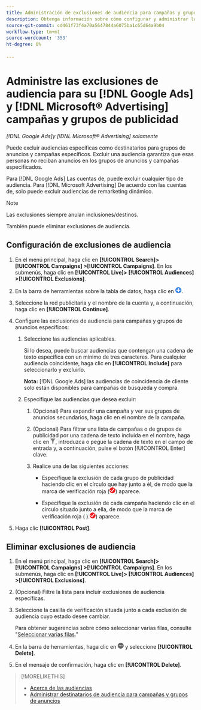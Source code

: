 ```yaml
---
title: Administración de exclusiones de audiencia para campañas y grupos de anuncios
description: Obtenga información sobre cómo configurar y administrar las exclusiones de audiencia para su [!DNL Google Ads] y [!DNL Microsoft® Advertising] campañas y grupos de publicidad.
source-git-commit: cd461f73f4a70a5647844a6075ba1c65d64a9b04
workflow-type: tm+mt
source-wordcount: '353'
ht-degree: 0%

---
```


# Administre las exclusiones de audiencia para su [!DNL Google Ads] y [!DNL Microsoft® Advertising] campañas y grupos de publicidad

*[!DNL Google Ads]y [!DNL Microsoft® Advertising] solamente*

Puede excluir audiencias específicas como destinatarios para grupos de anuncios y campañas específicos. Excluir una audiencia garantiza que esas personas no reciban anuncios en los grupos de anuncios y campañas especificados.

Para [!DNL Google Ads] Las cuentas de, puede excluir cualquier tipo de audiencia. Para [!DNL Microsoft Advertising] De acuerdo con las cuentas de, solo puede excluir audiencias de remarketing dinámico.

>[!NOTE]
>
>Las exclusiones siempre anulan inclusiones/destinos.

También puede eliminar exclusiones de audiencia.

## Configuración de exclusiones de audiencia

1. En el menú principal, haga clic en **[!UICONTROL Search]> [!UICONTROL Campaigns] >[!UICONTROL Campaigns]**. En los submenús, haga clic en **[!UICONTROL Live]> [!UICONTROL Audiences] >[!UICONTROL Exclusions]**.

1. En la barra de herramientas sobre la tabla de datos, haga clic en ![Crear](/help/search-social-commerce/assets/add.png "Crear").

1. Seleccione la red publicitaria y el nombre de la cuenta y, a continuación, haga clic en **[!UICONTROL Continue]**.

1. Configure las exclusiones de audiencia para campañas y grupos de anuncios específicos:

   1. Seleccione las audiencias aplicables.

      Si lo desea, puede buscar audiencias que contengan una cadena de texto específica con un mínimo de tres caracteres. Para cualquier audiencia coincidente, haga clic en **[!UICONTROL Include]** para seleccionarlo y excluirlo.

      **Nota:** [!DNL Google Ads] las audiencias de coincidencia de cliente solo están disponibles para campañas de búsqueda y compra.

   1. Especifique las audiencias que desea excluir:

      1. (Opcional) Para expandir una campaña y ver sus grupos de anuncios secundarios, haga clic en el nombre de la campaña.

      1. (Opcional) Para filtrar una lista de campañas o de grupos de publicidad por una cadena de texto incluida en el nombre, haga clic en ![Filtrar](/help/search-social-commerce/assets/filter.png "Filtrar"), introduzca o pegue la cadena de texto en el campo de entrada y, a continuación, pulse el botón [!UICONTROL Enter] clave.

      1. Realice una de las siguientes acciones:

         * Especifique la exclusión de cada grupo de publicidad haciendo clic en el círculo que hay junto a él, de modo que la marca de verificación roja (![Excluir](/help/search-social-commerce/assets/exclude.png "Excluir")) aparece.

         * Especifique la exclusión de cada campaña haciendo clic en el círculo situado junto a ella, de modo que la marca de verificación roja ( ).![Excluir](/help/search-social-commerce/assets/exclude.png "Excluir")) aparece.

1. Haga clic **[!UICONTROL Post]**.

## Eliminar exclusiones de audiencia

1. En el menú principal, haga clic en **[!UICONTROL Search]> [!UICONTROL Campaigns] >[!UICONTROL Campaigns]**. En los submenús, haga clic en **[!UICONTROL Live]> [!UICONTROL Audiences] >[!UICONTROL Exclusions]**.

1. (Opcional) Filtre la lista para incluir exclusiones de audiencia específicas.

1. Seleccione la casilla de verificación situada junto a cada exclusión de audiencia cuyo estado desee cambiar.

   Para obtener sugerencias sobre cómo seleccionar varias filas, consulte &quot;[Seleccionar varias filas](/help/search-social-commerce/common-tasks/navigation-editing-selection/multiple-rows-select.md).&quot;

1. En la barra de herramientas, haga clic en ![Más acciones](/help/search-social-commerce/assets/more.png "Más acciones") y seleccione **[!UICONTROL Delete]**.

1. En el mensaje de confirmación, haga clic en **[!UICONTROL Delete]**.

>[!MORELIKETHIS]
>
>* [Acerca de las audiencias](audience-about.md)
>* [Administrar destinatarios de audiencia para campañas y grupos de anuncios](/help/search-social-commerce/campaign-management/campaigns/audience-targets-manage.md)

